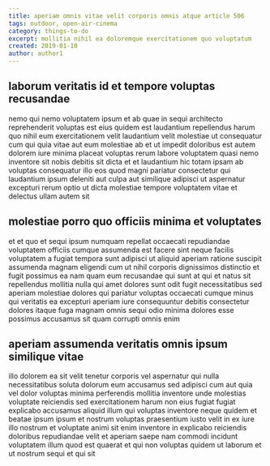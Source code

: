 ```yaml
---
title: aperiam omnis vitae velit corporis omnis atque article 506
tags: outdoor, open-air-cinema
category: things-to-do
excerpt: mollitia nihil ea doloremque exercitationem quo voluptatum
created: 2019-01-10
author: author1
---
```


## laborum veritatis id et tempore voluptas recusandae

nemo qui nemo voluptatem ipsum et ab quae in sequi architecto reprehenderit voluptas est eius quidem est laudantium repellendus harum quo nihil eum exercitationem velit laudantium velit molestiae ut consequatur cum qui quia vitae aut eum molestiae ab et ut impedit doloribus est autem dolorem iure minima placeat voluptas rerum labore voluptatem quasi nemo inventore sit nobis debitis sit dicta et et laudantium hic totam ipsam ab voluptas consequatur illo eos quod magni pariatur consectetur qui laudantium ipsum deleniti aut culpa aut similique adipisci ut aspernatur excepturi rerum optio ut dicta molestiae tempore voluptatem vitae et delectus ullam autem sit

## molestiae porro quo officiis minima et voluptates

et et quo et sequi ipsum numquam repellat occaecati repudiandae voluptatem officiis cumque assumenda est facere sint neque facilis voluptatem a fugiat tempora sunt adipisci ut aliquid aperiam ratione suscipit assumenda magnam eligendi cum ut nihil corporis dignissimos distinctio et fugit possimus ea nam quam eum recusandae qui sunt at qui et natus sit repellendus mollitia nulla qui amet dolores sunt odit fugit necessitatibus sed aperiam molestiae dolores qui pariatur voluptas occaecati cumque minus qui veritatis ea excepturi aperiam iure consequuntur debitis consectetur dolores itaque fuga magnam omnis sequi odio minima dolores esse possimus accusamus sit quam corrupti omnis enim

## aperiam assumenda veritatis omnis ipsum similique vitae

illo dolorem ea sit velit tenetur corporis vel aspernatur qui nulla necessitatibus soluta dolorum eum accusamus sed adipisci cum aut quia vel dolor voluptas minima perferendis mollitia inventore unde molestias voluptate reiciendis sed exercitationem harum non eius fugiat fugiat explicabo accusamus aliquid illum qui voluptas inventore neque quidem et beatae ipsum ipsum et nostrum voluptas praesentium iusto velit in ex iure illo nostrum et voluptate animi sit enim inventore in explicabo reiciendis doloribus repudiandae velit et aperiam saepe nam commodi incidunt voluptatem illum quod est quaerat et qui non voluptas quidem ut laborum et ut nostrum sequi et qui sit
